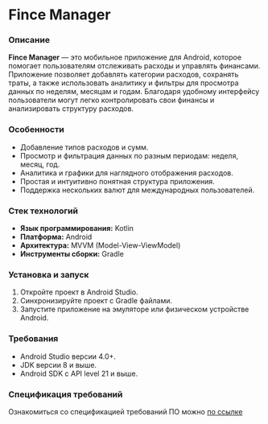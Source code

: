 # Fince Manager

### Описание

**Fince Manager** — это мобильное приложение для Android, которое помогает пользователям отслеживать расходы и управлять финансами. Приложение позволяет добавлять категории расходов, сохранять траты, а также использовать аналитику и фильтры для просмотра данных по неделям, месяцам и годам. Благодаря удобному интерфейсу пользователи могут легко контролировать свои финансы и анализировать структуру расходов.

### Особенности

- Добавление типов расходов и сумм.
- Просмотр и фильтрация данных по разным периодам: неделя, месяц, год.
- Аналитика и графики для наглядного отображения расходов.
- Простая и интуитивно понятная структура приложения.
- Поддержка нескольких валют для международных пользователей.

### Стек технологий

- **Язык программирования:** Kotlin
- **Платформа:** Android
- **Архитектура:** MVVM (Model-View-ViewModel)
- **Инструменты сборки:** Gradle

### Установка и запуск

1. Откройте проект в Android Studio.
2. Синхронизируйте проект с Gradle файлами.
3. Запустите приложение на эмуляторе или физическом устройстве Android.

### Требования

- Android Studio версии 4.0+.
- JDK версии 8 и выше.
- Android SDK с API level 21 и выше.

### Спецификация требований

Ознакомиться со спецификацией требований ПО можно [по ссылке](https://github.com/GutkovskiyArtem/Financik/blob/master/Requirements/SRS.md)
